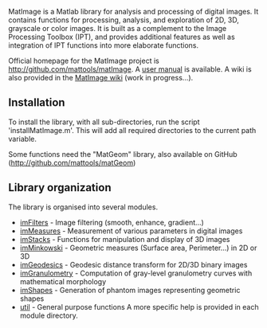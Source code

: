 MatImage is a Matlab library for analysis and processing of digital images.
It contains functions for processing, analysis, and exploration of 2D, 3D, 
grayscale or color images. It is built as a complement to the Image Processing
Toolbox (IPT), and provides additional features as well as integration of IPT
functions into more elaborate functions.

Official homepage for the MatImage project is http://github.com/mattools/matImage.
A [user manual](https://github.com/mattools/matImage/releases/download/v1.2/matImage-manual-1.2.pdf) is available.
A wiki is also provided in the [MatImage wiki](https://github.com/mattools/matImage/wiki "MatImage Wiki homepage") (work in progress...).

Installation
---
To install the library, with all sub-directories, run the script 'installMatImage.m'. 
This will add all required directories to the current path variable.

Some functions need the "MatGeom" library, also available on GitHub 
(http://github.com/mattools/matGeom)

Library organization
---

The library is organised into several modules.
* [imFilters](https://github.com/mattools/matImage/wiki/imFilters "imFilters Wiki page")       - Image filtering (smooth, enhance, gradient...)
* [imMeasures](https://github.com/mattools/matImage/wiki/imMeasures "imMeasures Wiki page")      - Measurement of various parameters in digital images
* [imStacks](https://github.com/mattools/matImage/wiki/imStacks "imStacks Wiki page")       - Functions for manipulation and display of 3D images
* [imMinkowski](https://github.com/mattools/matImage/wiki/imMinkowski "imMinkowski Wiki page")     - Geometric measures (Surface area, Perimeter...) in 2D or 3D
* [imGeodesics](https://github.com/mattools/matImage/wiki/imGeodesics "imGeodesics Wiki page")     - Geodesic distance transform for 2D/3D binary images
* [imGranulometry](https://github.com/mattools/matImage/wiki/imGranulometry "imGranulometry Wiki page")  - Computation of gray-level granulometry curves with mathematical morphology
* [imShapes](https://github.com/mattools/matImage/wiki/imShapes "imShapes Wiki page")        - Generation of phantom images representing geometric shapes
* [util](https://github.com/mattools/matImage/wiki/util "image utilities Wiki page")            - General purpose functions
A more specific help is provided in each module directory.



